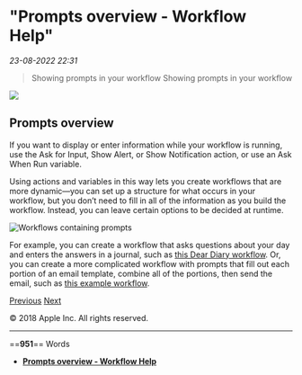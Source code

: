 # "Prompts overview - Workflow Help"

*23-08-2022 22:31* 

> Showing prompts in your workflow
Showing prompts in your workflow

![](https://help.apple.com/workflow/en.lproj/GlobalArt/AppIconDefault_Workflow.png)

## Prompts overview

If you want to display or enter information while your workflow is running, use the Ask for Input, Show Alert, or Show Notification action, or use an Ask When Run variable.

Using actions and variables in this way lets you create workflows that are more dynamic—you can set up a structure for what occurs in your workflow, but you don’t need to fill in all of the information as you build the workflow. Instead, you can leave certain options to be decided at runtime.

![Workflows containing prompts](https://help.apple.com/workflow/en.lproj/Art/S0240_MentalLoad.png)

For example, you can create a workflow that asks questions about your day and enters the answers in a journal, such as [this Dear Diary workflow](https://workflow.is/workflows/bf0746005d574250b7406887ed7268e9). Or, you can create a more complicated workflow with prompts that fill out each portion of an email template, combine all of the portions, then send the email, such as [this example workflow](https://workflow.is/workflows/3a1a6f42a36947da8dcf9ff43231e0cf).

[Previous](https://help.apple.com/workflow/#/apd8d9b19184) [Next](https://help.apple.com/workflow/#/apd68b5c9161)

© 2018 Apple Inc. All rights reserved.
***

==**951**== Words

- **[Prompts overview - Workflow Help](https://help.apple.com/workflow/#/apd8efa49a70)**